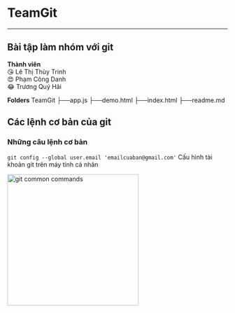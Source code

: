 # TeamGit
- - - -
## Bài tập làm nhóm với git


**Thành viên**  
:kissing_heart: Lê Thị Thùy Trinh  
:heart_eyes: Phạm Công Danh  
:joy: Trương Quý Hải  

**Folders**
TeamGit
├──app.js
├──demo.html
├──index.html
├──readme.md

## Các lệnh cơ bản của git
### Những câu lệnh cơ bản
`git config --global user.email 'emailcuaban@gmail.com'` Cấu hình tài khoản git trên máy tính cá nhân 

<img src="https://res.cloudinary.com/practicaldev/image/fetch/s--HsM68pX5--/c_imagga_scale,f_auto,fl_progressive,h_500,q_auto,w_1000/https://cl.ly/1N2U2i2Z2C16/Image%25202018-04-11%2520at%252012.47.23%2520PM.png" width="300" alt="git common commands"/>
